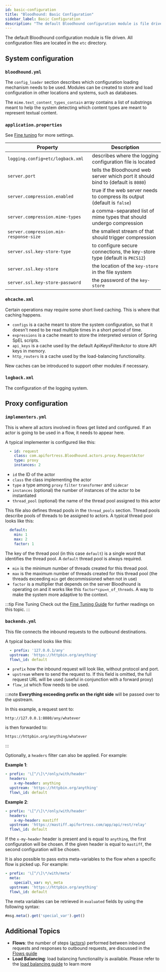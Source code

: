 ```yaml
---
id: basic-configuration
title: "Bloodhound: Basic Configuration"
sidebar_label: Basic Configuration
description: "The default Bloodhound configuration module is file driven. All configuration files are located in the etc directory."
---
```


The default Bloodhound configuration module is file driven. All configuration files are located in the `etc` directory.

## System configuration

### `bloodhound.yml`

The `config_loader` section describes which configuration loading mechanism needs to be used. Modules can be created to store and load configuration in other locations and systems, such as databases.

The `mime.text_content_types_contain` array contains a list of substrings meant to help the system detecting which content types are meant to represent textual content.

### `application.properties`

See [Fine tuning](/api-testing/on-prem/bloodhound/fine-tuning) for more settings.

| Property                               | Description                                                                      |
|----------------------------------------|----------------------------------------------------------------------------------|
| `logging.config=etc/logback.xml`       | describes where the logging configuration file is located                        |
| `server.port`                          | tells the Bloodhound web server which port it should bind to (default is `8080`) |
| `server.compression.enabled`           | true if the web server needs to compress its output (default is `false`)         |
| `server.compression.mime-types`        | a comma-separated list of mime types that should undergo compression             |
| `server.compression.min-response-size` | the smallest stream of that should trigger compression                           |
| `server.ssl.key-store-type`            | to configure secure connections, the key-store type (default is `PKCS12`)        |
| `server.ssl.key-store`                 | the location of the `key-store` in the file system                               |
| `server.ssl.key-store-password`        | the password of the `key-store`                                                  |

### `ehcache.xml`

Certain operations may require some short lived caching. This is where that caching happens.

* `configs` is a cache meant to store the system configuration, so that it doesn't need to be read multiple times in a short period of time.
* `expressions` is a cache meant to store the interpreted version of Spring SpEL scripts.
* `api_keys` is a cache used by the default ApiKeysFilterActor to store API keys in memory.
* `http_routers` is a cache used by the load-balancing functionality.

New caches can be introduced to support other modules if necessary.

### `logback.xml`

The configuration of the logging system.

## Proxy configuration

### `implementers.yml`

This is where all actors involved in flows get listed and configured. If an actor is going to be used in a flow, it needs to appear here.

A typical implementer is configured like this:

```yaml
  - id: request
    class: com.apifortress.Bloodhound.actors.proxy.RequestActor
    type: proxy
    instances: 2
```

* `id` the ID of the actor
* `class` the class implementing the actor
* `type` a type among `proxy` `filter` `transformer` and `sidecar`
* `instances` (optional) the number of instances of the actor to be instantiated
* `thread_pool` (optional) the name of the thread pool assigned to this actor

This file also defines thread pools in the `thread_pools` section. Thread pools describe pools of threads to be assigned to actors. A typical thread pool looks like this:

```yaml
  default:
    min: 1
    max: 2
    factor: 1
```

The key of the thread pool (in this case `default`) is a single word that identifies the thread pool. A `default` thread pool is always required.

* `min` is the minimum number of threads created for this thread pool.
* `max` is the maximum number of threads created for this thread pool (the threads exceeding `min` get decommissioned when not in use)
* `factor` is a multiplier that depends on the server Bloodhound is operating on and it works like this `factor*cpu=n_of_threads`. A way to make the system more adaptive to the context.

:::tip Fine Tuning
Check out the [Fine Tuning Guide](/api-testing/on-prem/bloodhound/fine-tuning#thread-pools) for further readings on this topic.
:::

### `backends.yml`

This file connects the inbound requests to the outbound destinations.

A typical backend looks like this:

```yaml
  - prefix: '127.0.0.1/any'
  upstream: 'https://httpbin.org/anything'
  flow\_id: default
```

* `prefix` how the inbound request will look like, without protocol and port.
* `upstream` where to send the request to. If this field is omitted, the full request URL will be used (useful in conjunction with a forward proxy)
* `flow_id` which flow needs to be used.

:::note
**Everything exceeding prefix on the right side** will be passed over to the upstream. 

In this example, a request sent to:
```http request
http://127.0.0.1:8080/any/whatever
```
is then forwarded to: 
```http request
https://httpbin.org/anything/whatever
```
:::

Optionally, a `headers` filter can also be applied. For example:

__Example 1__:

```yaml
- prefix: '\[^/\]\*/only/with/header'
  headers:
    x-my-header: anything
  upstream: 'https://httpbin.org/anything'
  flow\_id: default
```

__Example 2__:

```yaml
- prefix: '\[^/\]\*/only/with/header'
  headers:
    x-my-header: mastiff
  upstream: 'https://mastiff.apifortress.com/app/api/rest/relay'
  flow\_id: default
```

If the `x-my-header` header is present and is equal to `anything`, the first configuration will be chosen. If the given header is equal to `mastiff`, the second configuration will be chosen.

It is also possible to pass extra meta-variables to the flow when a specific flow is picked up. For example:

```yaml
- prefix: '\[^/\]\*/with/meta'
  meta:
    special\_var: my\_meta
  upstream: 'https://httpbin.org/anything'
  flow\_id: default
```

The meta variables can be retrieved in `evaluated` fields by using the following syntax:

```js
#msg.meta().get('special_var').get()
```

## Additional Topics

* __Flows__: the number of steps ([actors](/api-testing/on-prem/bloodhound/base-actors)) performed between inbound requests and responses to outbound requests, are discussed in the [Flows guide](/api-testing/on-prem/bloodhound/flows)
* __Load Balancing__: load balancing functionality is available. Please refer to the [load balancing guide](/api-testing/on-prem/bloodhound/load-balancing/) to learn more